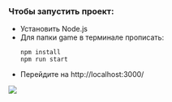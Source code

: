 ### Чтобы запустить проект:
+ Установить Node.js
+ Для папки game в терминале прописать: 
  ```
  npm install
  npm run start
  ```
+ Перейдите на http://localhost:3000/

![](https://i.imgur.com/kG4vOvr.gif)
